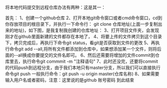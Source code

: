 将本地代码提交到远程仓库办法有两种：这是其一：

首先：
1、创建一个github仓库
2、打开本地git命令窗口或者cmd命令窗口，cd到你存放项目的根目录下，并执行一下命令行：
  git clone 仓库地址(上面一步复制出来的地址)，如下图，是我复制我创建的仓库地址：
3、打开项目文件夹，会发现刚才在github里面新建的文件都存在本地了，
4、将要上传的文件拷贝到这个目录下，拷贝完成后，再执行下命令git status，看git是否获取到文件的更改
5、再执行命令git add --all,将所有文件都添加到仓库中，如果想添加某一个文件，则将后面的--all换成你要提交的文件名即可。
6、然后还需要将增加的文件commit到仓库里去，执行命令git commmit -m "注释语句"
7、此时还没完，还要将commit的代码push到远程分支，由于我们本地只有master分支，所以我们可以直接执行命令git push
  一般执行命令：git push -u origin master(仓库名称)
8、如果需要输入用户名或者密码，注意：这里说的是github 账号密码
  到此结束
